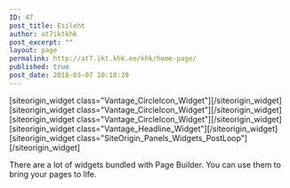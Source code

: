 ```yaml
---
ID: 47
post_title: Esileht
author: at7iktkhk
post_excerpt: ""
layout: page
permalink: http://at7.ikt.khk.ee/khk/home-page/
published: true
post_date: 2018-03-07 10:18:39
---
```

<div id="pl-47"  class="panel-layout" ><div id="pg-47-0"  class="panel-grid panel-no-style" ><div id="pgc-47-0-0"  class="panel-grid-cell"  data-weight="0.33333333333333" ><div id="panel-47-0-0-0" class="so-panel widget widget_circleicon-widget panel-first-child panel-last-child" data-index="0" >[siteorigin_widget class="Vantage_CircleIcon_Widget"]<input type="hidden" value="{&quot;instance&quot;:{&quot;title&quot;:&quot;Editable Home Page&quot;,&quot;text&quot;:&quot;You can edit this home page using our free, drag and drop Page Builder, or simply disable it to fall back to a standard blog. It&#039;s a powerful page building experience.&quot;,&quot;icon&quot;:&quot;icon-edit&quot;,&quot;image&quot;:&quot;&quot;,&quot;icon_position&quot;:&quot;top&quot;,&quot;more&quot;:&quot;Start Editing&quot;,&quot;more_url&quot;:&quot;#&quot;,&quot;box&quot;:false},&quot;args&quot;:{&quot;before_widget&quot;:&quot;&lt;div id=\&quot;panel-47-0-0-0\&quot; class=\&quot;so-panel widget widget_circleicon-widget panel-first-child panel-last-child\&quot; data-index=\&quot;0\&quot; &gt;&quot;,&quot;after_widget&quot;:&quot;&lt;\/div&gt;&quot;,&quot;before_title&quot;:&quot;&lt;h3 class=\&quot;widget-title\&quot;&gt;&quot;,&quot;after_title&quot;:&quot;&lt;\/h3&gt;&quot;,&quot;widget_id&quot;:&quot;widget-0-0-0&quot;}}" />[/siteorigin_widget]</div></div><div id="pgc-47-0-1"  class="panel-grid-cell"  data-weight="0.33333333333333" ><div id="panel-47-0-1-0" class="so-panel widget widget_circleicon-widget panel-first-child panel-last-child" data-index="1" >[siteorigin_widget class="Vantage_CircleIcon_Widget"]<input type="hidden" value="{&quot;instance&quot;:{&quot;title&quot;:&quot;Loads of Icons&quot;,&quot;text&quot;:&quot;This widget uses FontAwesome - giving you hundreds of icons. Or you could disable the icon and use your own image image. Great for testimonials.&quot;,&quot;icon&quot;:&quot;icon-ok-circle&quot;,&quot;image&quot;:&quot;&quot;,&quot;icon_position&quot;:&quot;top&quot;,&quot;more&quot;:&quot;Example Button&quot;,&quot;more_url&quot;:&quot;#&quot;,&quot;box&quot;:false},&quot;args&quot;:{&quot;before_widget&quot;:&quot;&lt;div id=\&quot;panel-47-0-1-0\&quot; class=\&quot;so-panel widget widget_circleicon-widget panel-first-child panel-last-child\&quot; data-index=\&quot;1\&quot; &gt;&quot;,&quot;after_widget&quot;:&quot;&lt;\/div&gt;&quot;,&quot;before_title&quot;:&quot;&lt;h3 class=\&quot;widget-title\&quot;&gt;&quot;,&quot;after_title&quot;:&quot;&lt;\/h3&gt;&quot;,&quot;widget_id&quot;:&quot;widget-0-1-0&quot;}}" />[/siteorigin_widget]</div></div><div id="pgc-47-0-2"  class="panel-grid-cell"  data-weight="0.33333333333333" ><div id="panel-47-0-2-0" class="so-panel widget widget_circleicon-widget panel-first-child panel-last-child" data-index="2" >[siteorigin_widget class="Vantage_CircleIcon_Widget"]<input type="hidden" value="{&quot;instance&quot;:{&quot;title&quot;:&quot;Saves You Time&quot;,&quot;text&quot;:&quot;Building your pages using a drag and drop page builder is a great experience that will save you time. Time is valuable. Don&#039;t waste it.&quot;,&quot;icon&quot;:&quot;icon-time&quot;,&quot;image&quot;:&quot;&quot;,&quot;icon_position&quot;:&quot;top&quot;,&quot;more&quot;:&quot;Test Button&quot;,&quot;more_url&quot;:&quot;#&quot;,&quot;box&quot;:false},&quot;args&quot;:{&quot;before_widget&quot;:&quot;&lt;div id=\&quot;panel-47-0-2-0\&quot; class=\&quot;so-panel widget widget_circleicon-widget panel-first-child panel-last-child\&quot; data-index=\&quot;2\&quot; &gt;&quot;,&quot;after_widget&quot;:&quot;&lt;\/div&gt;&quot;,&quot;before_title&quot;:&quot;&lt;h3 class=\&quot;widget-title\&quot;&gt;&quot;,&quot;after_title&quot;:&quot;&lt;\/h3&gt;&quot;,&quot;widget_id&quot;:&quot;widget-0-2-0&quot;}}" />[/siteorigin_widget]</div></div></div><div id="pg-47-1"  class="panel-grid panel-has-style"  data-style="{&quot;class&quot;:&quot;wide-grey&quot;}" ><div class="wide-grey panel-row-style panel-row-style-for-47-1" ><div id="pgc-47-1-0"  class="panel-grid-cell"  data-weight="1" ><div id="panel-47-1-0-0" class="so-panel widget widget_headline-widget panel-first-child panel-last-child" data-index="3" >[siteorigin_widget class="Vantage_Headline_Widget"]<input type="hidden" value="{&quot;instance&quot;:{&quot;headline&quot;:&quot;This Is A Headline Widget&quot;,&quot;sub_headline&quot;:&quot;You can customize it and put it where ever you want&quot;},&quot;args&quot;:{&quot;before_widget&quot;:&quot;&lt;div id=\&quot;panel-47-1-0-0\&quot; class=\&quot;so-panel widget widget_headline-widget panel-first-child panel-last-child\&quot; data-index=\&quot;3\&quot; &gt;&quot;,&quot;after_widget&quot;:&quot;&lt;\/div&gt;&quot;,&quot;before_title&quot;:&quot;&lt;h3 class=\&quot;widget-title\&quot;&gt;&quot;,&quot;after_title&quot;:&quot;&lt;\/h3&gt;&quot;,&quot;widget_id&quot;:&quot;widget-1-0-0&quot;}}" />[/siteorigin_widget]</div></div></div></div><div id="pg-47-2"  class="panel-grid panel-no-style" ><div id="pgc-47-2-0"  class="panel-grid-cell"  data-weight="0.66584615384615" ><div id="panel-47-2-0-0" class="so-panel widget widget_siteorigin-panels-postloop panel-first-child panel-last-child" data-index="4" >[siteorigin_widget class="SiteOrigin_Panels_Widgets_PostLoop"]<input type="hidden" value="{&quot;instance&quot;:{&quot;title&quot;:&quot;Latest Posts&quot;,&quot;template&quot;:&quot;loops\/loop-carousel.php&quot;,&quot;post_type&quot;:&quot;post&quot;,&quot;posts_per_page&quot;:&quot;4&quot;,&quot;orderby&quot;:&quot;date&quot;,&quot;order&quot;:&quot;DESC&quot;,&quot;sticky&quot;:&quot;&quot;,&quot;additional&quot;:&quot;&quot;},&quot;args&quot;:{&quot;before_widget&quot;:&quot;&lt;div id=\&quot;panel-47-2-0-0\&quot; class=\&quot;so-panel widget widget_siteorigin-panels-postloop panel-first-child panel-last-child\&quot; data-index=\&quot;4\&quot; &gt;&quot;,&quot;after_widget&quot;:&quot;&lt;\/div&gt;&quot;,&quot;before_title&quot;:&quot;&lt;h3 class=\&quot;widget-title\&quot;&gt;&quot;,&quot;after_title&quot;:&quot;&lt;\/h3&gt;&quot;,&quot;widget_id&quot;:&quot;widget-2-0-0&quot;}}" />[/siteorigin_widget]</div></div><div id="pgc-47-2-1"  class="panel-grid-cell"  data-weight="0.33415384615385" ><div id="panel-47-2-1-0" class="so-panel widget widget_text panel-first-child panel-last-child" data-index="5" >			<div class="textwidget"><p>There are a lot of widgets bundled with Page Builder. You can use them to bring your pages to life.</p>
</div>
		</div></div></div></div>